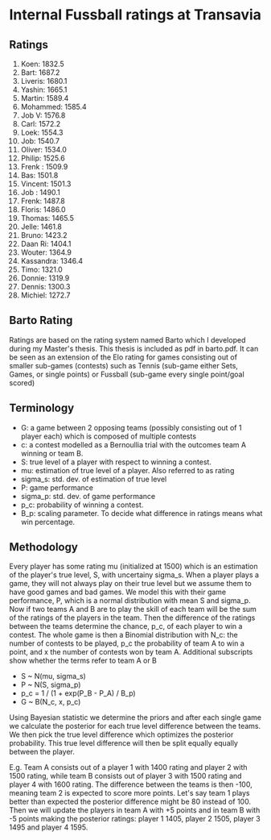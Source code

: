 # Internal Fussball ratings at Transavia
## Ratings
1. Koen: 1832.5 
2. Bart: 1687.2 
3. Liveris: 1680.1 
4. Yashin: 1665.1 
5. Martin: 1589.4 
6. Mohammed: 1585.4 
7. Job V: 1576.8 
8. Carl: 1572.2 
9. Loek: 1554.3 
10. Job: 1540.7 
11. Oliver: 1534.0 
12. Philip: 1525.6 
13. Frenk : 1509.9 
14. Bas: 1501.8 
15. Vincent: 1501.3 
16. Job : 1490.1 
17. Frenk: 1487.8 
18. Floris: 1486.0 
19. Thomas: 1465.5 
20. Jelle: 1461.8 
21. Bruno: 1423.2 
22. Daan Ri: 1404.1 
23. Wouter: 1364.9 
24. Kassandra: 1346.4 
25. Timo: 1321.0 
26. Donnie: 1319.9 
27. Dennis: 1300.3 
28. Michiel: 1272.7 

## Barto Rating
Ratings are based on the rating system named Barto which I developed during my Master's thesis. This thesis is included as pdf in barto.pdf. It can be seen as an extension of the Elo rating for games consisting out of smaller sub-games (contests) such as Tennis (sub-game either Sets, Games, or single points) or Fussball (sub-game every single point/goal scored)
## Terminology
- G: a game between 2 opposing teams (possibly consisting out of 1 player each) which is composed of multiple contests
- c: a contest modelled as a Bernoullia trial with the outcomes team A winning or team B.
- S: true level of a player with respect to winning a contest.
- mu: estimation of true level of a player. Also referred to as rating
- sigma_s: std. dev. of estimation of true level
- P: game performance
- sigma_p: std. dev. of game performance
- p_c: probability of winning a contest.
- B_p: scaling parameter. To decide what difference in ratings means what win percentage.
## Methodology
Every player has some rating mu (initialized at 1500) which is an estimation of the player's true level, S, with uncertainy sigma_s. When a player plays a game, they will not always play on their true level but we assume them to have good games and bad games. We model this with their game performance, P, which is a normal distribution with mean S and sigma_p. Now if two teams A and B are to play the skill of each team will be the sum of the ratings of the players in the team. Then the difference of the ratings between the teams determine the chance, p_c, of each player to win a contest. The whole game is then a Binomial distribution with N_c: the number of contests to be played, p_c the probability of team A to win a point, and x the number of contests won by team A. Additional subscripts show whether the terms refer to team A or B
- S ~ N(mu, sigma_s)
- P ~ N(S, sigma_p)
- p_c = 1 / (1 + exp(P_B - P_A) / B_p)
- G ~ B(N_c, x, p_c)

Using Bayesian statistic we determine the priors and after each single game we calculate the posterior for each true level difference between the teams. We then pick the true level difference which optimizes the posterior probability. This true level difference will then be split equally equally between the player. 

E.g. Team A consists out of a player 1 with 1400 rating and player 2 with 1500 rating, while team B consists out of player 3 with 1500 rating and player 4 with 1600 rating. The difference between the teams is then -100, meaning team 2 is expected to score more points. Let's say team 1 plays better than expected the posterior difference might be 80 instead of 100. Then we will update the players in team A with +5 points and in team B with -5 points making the posterior ratings: player 1 1405, player 2 1505, player 3 1495 and player 4 1595.